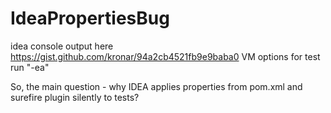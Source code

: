 IdeaPropertiesBug
=================
idea console output here https://gist.github.com/kronar/94a2cb4521fb9e9baba0
VM options for test run "-ea"


So, the main question - why IDEA applies properties from pom.xml and surefire plugin silently to tests? 
